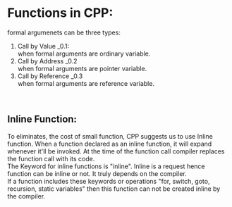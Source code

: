 # Functions in CPP:
formal argumenets can be three types:
  1. Call by Value _0.1: <br>
      when formal arguments are ordinary variable. <br>
  2. Call by Address _0.2 <br>
      when formal arguments are pointer variable. <br>
  3. Call by Reference _0.3 <br>
        when formal arguments are reference variable. 
<br>
<h2> Inline Function: </h2>
To eliminates, the cost of small function, CPP suggests us to use Inline function. When a function declared as an inline function, it will expand whenever it'll be invoked. At the time of the function call compiler replaces the function call with its code.<br>
The Keyword for inline functions is "inline". Inline is a request hence function can be inline or not. It truly depends on the compiler.<br>
If a function includes these keywords or operations "for, switch, goto, recursion, static variables" then this function can not be created inline by the compiler. <br>
